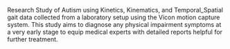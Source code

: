 Research Study of Autism using Kinetics, Kinematics, and Temporal_Spatial gait data collected from a laboratory setup using the Vicon motion capture system.
This study aims to diagnose any physical impairment symptoms at a very early stage to equip medical experts with detailed reports helpful for further treatment.
